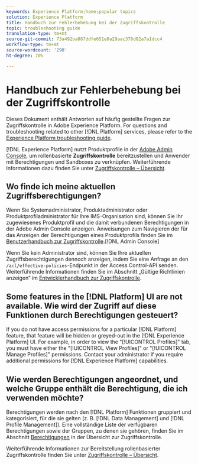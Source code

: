 ```yaml
---
keywords: Experience Platform;home;popular topics
solution: Experience Platform
title: Handbuch zur Fehlerbehebung bei der Zugriffskontrolle
topic: troubleshooting guide
translation-type: tm+mt
source-git-commit: 73a492ba887ddfe651e0a29aac376d82a7a1dcc4
workflow-type: tm+mt
source-wordcount: '298'
ht-degree: 70%

---
```



# Handbuch zur Fehlerbehebung bei der Zugriffskontrolle

Dieses Dokument enthält Antworten auf häufig gestellte Fragen zur Zugriffskontrolle in Adobe Experience Platform. For questions and troubleshooting related to other [!DNL Platform] services, please refer to the [Experience Platform troubleshooting guide](../landing/troubleshooting.md).

[!DNL Experience Platform] nutzt Produktprofile in der [Adobe Admin Console](http://adminconsole.adobe.com), um rollenbasierte **Zugriffskontrolle** bereitzustellen und Anwender mit Berechtigungen und Sandboxes zu verknüpfen.  Weiterführende Informationen dazu finden Sie unter [Zugriffskontrolle – Übersicht](home.md).

## Wo finde ich meine aktuellen Zugriffsberechtigungen?

Wenn Sie Systemadministrator, Produktadministrator oder Produktprofiladministrator für Ihre IMS-Organisation sind, können Sie Ihr zugewiesenes Produktprofil und die damit verbundenen Berechtigungen in der Adobe Admin Console anzeigen. Anweisungen zum Navigieren der für das Anzeigen der Berechtigungen eines Produktprofils finden Sie im [Benutzerhandbuch zur Zugriffskontrolle](./ui/overview.md).[!DNL Admin Console]

Wenn Sie kein Administrator sind, können Sie Ihre aktuellen Zugriffsberechtigungen dennoch anzeigen, indem Sie eine Anfrage an den `/acl/effective-policies`-Endpunkt in der Access Control-API senden. Weiterführende Informationen finden Sie im Abschnitt „Gültige Richtlinien anzeigen“ im [Entwicklerhandbuch zur Zugriffskontrolle](./api/effective-policies.md).

## Some features in the [!DNL Platform] UI are not available. Wie wird der Zugriff auf diese Funktionen durch Berechtigungen gesteuert?

If you do not have access permissions for a particular [!DNL Platform] feature, that feature will be hidden or greyed-out in the [!DNL Experience Platform] UI. For example, in order to view the &quot;[!UICONTROL Profiles]&quot; tab, you must have either the &quot;[!UICONTROL View Profiles]&quot; or &quot;[!UICONTROL Manage Profiles]&quot; permissions. Contact your administrator if you require additional permissions for [!DNL Experience Platform] capabilities.

## Wie werden Berechtigungen angeordnet, und welche Gruppe enthält die Berechtigung, die ich verwenden möchte?

Berechtigungen werden nach den [!DNL Platform] Funktionen gruppiert und kategorisiert, für die sie gelten (z. B. [!DNL Data Management] und [!DNL Profile Management]). Eine vollständige Liste der verfügbaren Berechtigungen sowie der Gruppen, zu denen sie gehören, finden Sie im Abschnitt [Berechtigungen](home.md#permissions) in der Übersicht zur Zugriffskontrolle.

Weiterführende Informationen zur Bereitstellung rollenbasierter Zugriffskontrolle finden Sie unter [Zugriffskontrolle – Übersicht](home.md).